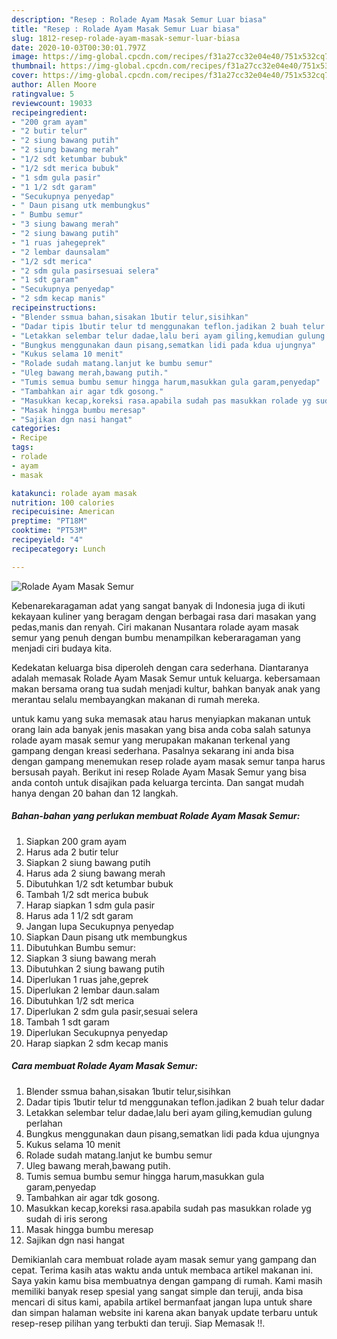 ```yaml
---
description: "Resep : Rolade Ayam Masak Semur Luar biasa"
title: "Resep : Rolade Ayam Masak Semur Luar biasa"
slug: 1812-resep-rolade-ayam-masak-semur-luar-biasa
date: 2020-10-03T00:30:01.797Z
image: https://img-global.cpcdn.com/recipes/f31a27cc32e04e40/751x532cq70/rolade-ayam-masak-semur-foto-resep-utama.jpg
thumbnail: https://img-global.cpcdn.com/recipes/f31a27cc32e04e40/751x532cq70/rolade-ayam-masak-semur-foto-resep-utama.jpg
cover: https://img-global.cpcdn.com/recipes/f31a27cc32e04e40/751x532cq70/rolade-ayam-masak-semur-foto-resep-utama.jpg
author: Allen Moore
ratingvalue: 5
reviewcount: 19033
recipeingredient:
- "200 gram ayam"
- "2 butir telur"
- "2 siung bawang putih"
- "2 siung bawang merah"
- "1/2 sdt ketumbar bubuk"
- "1/2 sdt merica bubuk"
- "1 sdm gula pasir"
- "1 1/2 sdt garam"
- "Secukupnya penyedap"
- " Daun pisang utk membungkus"
- " Bumbu semur"
- "3 siung bawang merah"
- "2 siung bawang putih"
- "1 ruas jahegeprek"
- "2 lembar daunsalam"
- "1/2 sdt merica"
- "2 sdm gula pasirsesuai selera"
- "1 sdt garam"
- "Secukupnya penyedap"
- "2 sdm kecap manis"
recipeinstructions:
- "Blender ssmua bahan,sisakan 1butir telur,sisihkan"
- "Dadar tipis 1butir telur td menggunakan teflon.jadikan 2 buah telur dadar"
- "Letakkan selembar telur dadae,lalu beri ayam giling,kemudian gulung perlahan"
- "Bungkus menggunakan daun pisang,sematkan lidi pada kdua ujungnya"
- "Kukus selama 10 menit"
- "Rolade sudah matang.lanjut ke bumbu semur"
- "Uleg bawang merah,bawang putih."
- "Tumis semua bumbu semur hingga harum,masukkan gula garam,penyedap"
- "Tambahkan air agar tdk gosong."
- "Masukkan kecap,koreksi rasa.apabila sudah pas masukkan rolade yg sudah di iris serong"
- "Masak hingga bumbu meresap"
- "Sajikan dgn nasi hangat"
categories:
- Recipe
tags:
- rolade
- ayam
- masak

katakunci: rolade ayam masak 
nutrition: 100 calories
recipecuisine: American
preptime: "PT18M"
cooktime: "PT53M"
recipeyield: "4"
recipecategory: Lunch

---
```



![Rolade Ayam Masak Semur](https://img-global.cpcdn.com/recipes/f31a27cc32e04e40/751x532cq70/rolade-ayam-masak-semur-foto-resep-utama.jpg)

Kebenarekaragaman adat yang sangat banyak di Indonesia juga di ikuti kekayaan kuliner yang beragam dengan berbagai rasa dari masakan yang pedas,manis dan renyah. Ciri makanan Nusantara rolade ayam masak semur yang penuh dengan bumbu menampilkan keberaragaman yang menjadi ciri budaya kita.




Kedekatan keluarga bisa diperoleh dengan cara sederhana. Diantaranya adalah memasak Rolade Ayam Masak Semur untuk keluarga. kebersamaan makan bersama orang tua sudah menjadi kultur, bahkan banyak anak yang merantau selalu membayangkan makanan di rumah mereka.

untuk kamu yang suka memasak atau harus menyiapkan makanan untuk orang lain ada banyak jenis masakan yang bisa anda coba salah satunya rolade ayam masak semur yang merupakan makanan terkenal yang gampang dengan kreasi sederhana. Pasalnya sekarang ini anda bisa dengan gampang menemukan resep rolade ayam masak semur tanpa harus bersusah payah.
Berikut ini resep Rolade Ayam Masak Semur yang bisa anda contoh untuk disajikan pada keluarga tercinta. Dan sangat mudah hanya dengan 20 bahan dan 12 langkah.


<!--inarticleads1-->

##### Bahan-bahan yang perlukan membuat Rolade Ayam Masak Semur:

1. Siapkan 200 gram ayam
1. Harus ada 2 butir telur
1. Siapkan 2 siung bawang putih
1. Harus ada 2 siung bawang merah
1. Dibutuhkan 1/2 sdt ketumbar bubuk
1. Tambah 1/2 sdt merica bubuk
1. Harap siapkan 1 sdm gula pasir
1. Harus ada 1 1/2 sdt garam
1. Jangan lupa Secukupnya penyedap
1. Siapkan  Daun pisang utk membungkus
1. Dibutuhkan  Bumbu semur:
1. Siapkan 3 siung bawang merah
1. Dibutuhkan 2 siung bawang putih
1. Diperlukan 1 ruas jahe,geprek
1. Diperlukan 2 lembar daun.salam
1. Dibutuhkan 1/2 sdt merica
1. Diperlukan 2 sdm gula pasir,sesuai selera
1. Tambah 1 sdt garam
1. Diperlukan Secukupnya penyedap
1. Harap siapkan 2 sdm kecap manis




<!--inarticleads2-->

##### Cara membuat  Rolade Ayam Masak Semur:

1. Blender ssmua bahan,sisakan 1butir telur,sisihkan
1. Dadar tipis 1butir telur td menggunakan teflon.jadikan 2 buah telur dadar
1. Letakkan selembar telur dadae,lalu beri ayam giling,kemudian gulung perlahan
1. Bungkus menggunakan daun pisang,sematkan lidi pada kdua ujungnya
1. Kukus selama 10 menit
1. Rolade sudah matang.lanjut ke bumbu semur
1. Uleg bawang merah,bawang putih.
1. Tumis semua bumbu semur hingga harum,masukkan gula garam,penyedap
1. Tambahkan air agar tdk gosong.
1. Masukkan kecap,koreksi rasa.apabila sudah pas masukkan rolade yg sudah di iris serong
1. Masak hingga bumbu meresap
1. Sajikan dgn nasi hangat




Demikianlah cara membuat rolade ayam masak semur yang gampang dan cepat. Terima kasih atas waktu anda untuk membaca artikel makanan ini. Saya yakin kamu bisa membuatnya dengan gampang di rumah. Kami masih memiliki banyak resep spesial yang sangat simple dan teruji, anda bisa mencari di situs kami, apabila artikel bermanfaat jangan lupa untuk share dan simpan halaman website ini karena akan banyak update terbaru untuk resep-resep pilihan yang terbukti dan teruji. Siap Memasak !!. 
